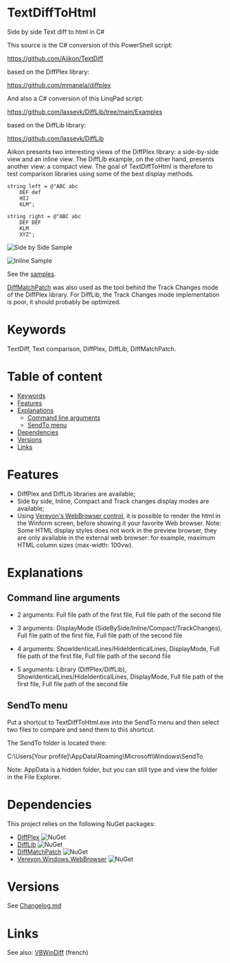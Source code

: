 # TextDiffToHtml
Side by side Text diff to html in C#

This source is the C# conversion of this PowerShell script:

https://github.com/Aiikon/TextDiff

based on the DiffPlex library:

https://github.com/mmanela/diffplex

And also a C# conversion of this LinqPad script:

https://github.com/lassevk/DiffLib/tree/main/Examples

based on the DiffLib library:

https://github.com/lassevk/DiffLib

Aiikon presents two interesting views of the DiffPlex library: a side-by-side view and an inline view. The DiffLib example, on the other hand, presents another view: a compact view. The goal of TextDiffToHtml is therefore to test comparison libraries using some of the best display methods.
```
string left = @"ABC abc
    DEF def
    HIJ
    KLM";

string right = @"ABC abc
    DEF DEF
    KLM
    XYZ";
```

![Side by Side Sample](https://github.com/Aiikon/TextDiff/tree/master/Examples/SideBySideSample.png)

![Inline Sample](https://github.com/Aiikon/TextDiff/tree/master/Examples/InlineSample.png)

See the [samples](Samples.html).

[DiffMatchPatch](https://github.com/google/diff-match-patch) was also used as the tool behind the Track Changes mode of the DiffPlex library. For DiffLib, the Track Changes mode implementation is poor, it should probably be optimized.

# Keywords
TextDiff, Text comparison, DiffPlex, DiffLib, DiffMatchPatch.

# Table of content
- [Keywords](#keywords)
- [Features](#features)
- [Explanations](#explanations)
    - [Command line arguments](#command-line-arguments)
    - [SendTo menu](#sendto-menu)
- [Dependencies](#dependencies)
- [Versions](#versions)
- [Links](#links)

# Features
- DiffPlex and DiffLib libraries are available;
- Side by side, Inline, Compact and Track changes display modes are available;
- Using [Vereyon's WebBrowser control](https://github.com/Vereyon/WebBrowser), it is possible to render the html in the Winform screen, before showing it your favorite Web browser. Note: Some HTML display styles does not work in the preview browser, they are only available in the external web browser: for example, maximum HTML column sizes (max-width: 100vw).

# Explanations

## Command line arguments

- 2 arguments: Full file path of the first file, Full file path of the second file

- 3 arguments: DisplayMode (SideBySide/Inline/Compact/TrackChanges), Full file path of the first file, Full file path of the second file

- 4 arguments: ShowIdenticalLines/HideIdenticalLines, DisplayMode, Full file path of the first file, Full file path of the second file

- 5 arguments: Library (DiffPlex/DiffLib), ShowIdenticalLines/HideIdenticalLines, DisplayMode, Full file path of the first file, Full file path of the second file

## SendTo menu
Put a shortcut to TextDiffToHtml.exe into the SendTo menu and then select two files to compare and send them to this shortcut.

The SendTo folder is located there:

C:\Users\[Your profile]\AppData\Roaming\Microsoft\Windows\SendTo

Note: AppData is a hidden folder, but you can still type and view the folder in the File Explorer.

# Dependencies

This project relies on the following NuGet packages:

- [DiffPlex](https://www.nuget.org/packages/DiffPlex/) ![NuGet](https://img.shields.io/nuget/v/DiffPlex.svg)
- [DiffLib](https://www.nuget.org/packages/DiffLib/) ![NuGet](https://img.shields.io/nuget/v/DiffLib.svg)
- [DiffMatchPatch](https://www.nuget.org/packages/DiffMatchPatch/) ![NuGet](https://img.shields.io/nuget/v/DiffMatchPatch.svg)
- [Vereyon.Windows.WebBrowser](https://www.nuget.org/packages/Vereyon.Windows.WebBrowser/) ![NuGet](https://img.shields.io/nuget/v/Vereyon.Windows.WebBrowser.svg)

# Versions

See [Changelog.md](Changelog.md)

# Links

See also: [VBWinDiff](https://github.com/PatriceDargenton/VBWinDiff) (french)
